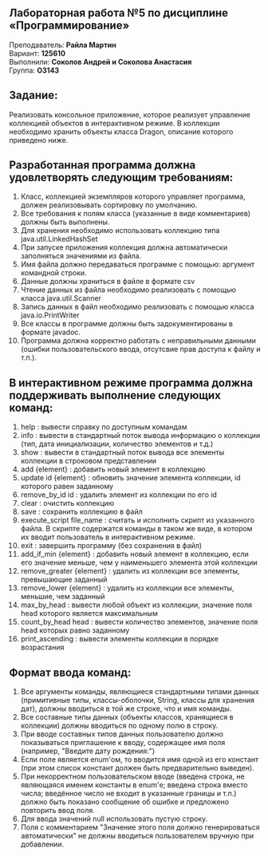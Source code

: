 ## Лабораторная работа №5 по дисциплине «Программирование»

<p align="left">Преподаватель: <strong>Райла Мартин</strong></br>
Вариант: <strong>125610</strong></br>
Выполнили: <strong>Соколов Андрей и Соколова Анастасия</strong></br>
Группа: <strong>O3143</strong>
</p>

## Задание:

Реализовать консольное приложение, которое реализует управление коллекцией объектов в интерактивном режиме. В коллекции необходимо хранить объекты класса Dragon, описание которого приведено ниже.

## Разработанная программа должна удовлетворять следующим требованиям:

1. Класс, коллекцией экземпляров которого управляет программа, должен реализовывать сортировку по умолчанию.
2. Все требования к полям класса (указанные в виде комментариев) должны быть выполнены.
3. Для хранения необходимо использовать коллекцию типа java.util.LinkedHashSet
4. При запуске приложения коллекция должна автоматически заполняться значениями из файла.
5. Имя файла должно передаваться программе с помощью: аргумент командной строки.
6. Данные должны храниться в файле в формате csv
7. Чтение данных из файла необходимо реализовать с помощью класса java.util.Scanner
8. Запись данных в файл необходимо реализовать с помощью класса java.io.PrintWriter
9. Все классы в программе должны быть задокументированы в формате javadoc.
10. Программа должна корректно работать с неправильными данными (ошибки пользовательского ввода, отсутсвие прав доступа к файлу и т.п.).


## В интерактивном режиме программа должна поддерживать выполнение следующих команд:

1. help : вывести справку по доступным командам
2. info : вывести в стандартный поток вывода информацию о коллекции (тип, дата инициализации, количество элементов и т.д.)
3. show : вывести в стандартный поток вывода все элементы коллекции в строковом представлении
4. add {element} : добавить новый элемент в коллекцию
5. update id {element} : обновить значение элемента коллекции, id которого равен заданному
6. remove_by_id id : удалить элемент из коллекции по его id
7. clear : очистить коллекцию
8. save : сохранить коллекцию в файл
9. execute_script file_name : считать и исполнить скрипт из указанного файла. В скрипте содержатся команды в таком же виде, в котором их вводит пользователь в интерактивном режиме.
10. exit : завершить программу (без сохранения в файл)
11. add_if_min {element} : добавить новый элемент в коллекцию, если его значение меньше, чем у наименьшего элемента этой коллекции
12. remove_greater {element} : удалить из коллекции все элементы, превышающие заданный
13. remove_lower {element} : удалить из коллекции все элементы, меньшие, чем заданный
14. max_by_head : вывести любой объект из коллекции, значение поля head которого является максимальным
15. count_by_head head : вывести количество элементов, значение поля head которых равно заданному
16. print_ascending : вывести элементы коллекции в порядке возрастания

## Формат ввода команд:

1. Все аргументы команды, являющиеся стандартными типами данных (примитивные типы, классы-оболочки, String, классы для хранения дат), должны вводиться в той же строке, что и имя команды.
2. Все составные типы данных (объекты классов, хранящиеся в коллекции) должны вводиться по одному полю в строку.
3. При вводе составных типов данных пользователю должно показываться приглашение к вводу, содержащее имя поля (например, "Введите дату рождения:")
4. Если поле является enum'ом, то вводится имя одной из его констант (при этом список констант должен быть предварительно выведен).
5. При некорректном пользовательском вводе (введена строка, не являющаяся именем константы в enum'е; введена строка вместо числа; введённое число не входит в указанные границы и т.п.) должно быть показано сообщение об ошибке и предложено повторить ввод поля.
6. Для ввода значений null использовать пустую строку.
7. Поля с комментарием "Значение этого поля должно генерироваться автоматически" не должны вводиться пользователем вручную при добавлении.
